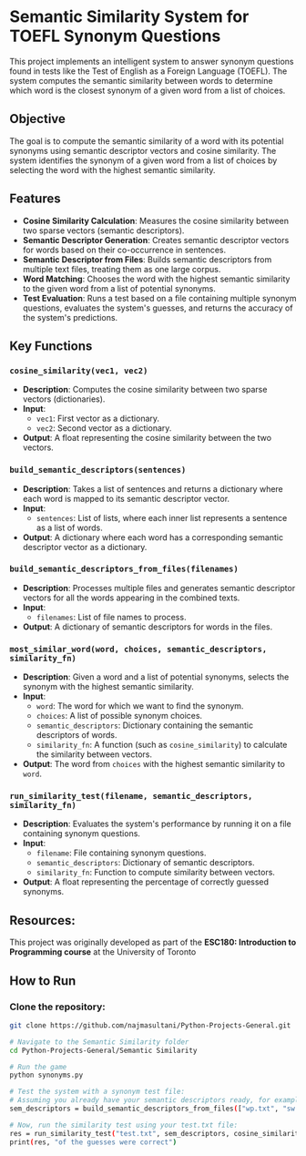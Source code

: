 # Semantic Similarity System for TOEFL Synonym Questions

This project implements an intelligent system to answer synonym questions found in tests like the Test of English as a Foreign Language (TOEFL). The system computes the semantic similarity between words to determine which word is the closest synonym of a given word from a list of choices.

## Objective

The goal is to compute the semantic similarity of a word with its potential synonyms using semantic descriptor vectors and cosine similarity. The system identifies the synonym of a given word from a list of choices by selecting the word with the highest semantic similarity.

## Features

- **Cosine Similarity Calculation**: Measures the cosine similarity between two sparse vectors (semantic descriptors).
- **Semantic Descriptor Generation**: Creates semantic descriptor vectors for words based on their co-occurrence in sentences.
- **Semantic Descriptor from Files**: Builds semantic descriptors from multiple text files, treating them as one large corpus.
- **Word Matching**: Chooses the word with the highest semantic similarity to the given word from a list of potential synonyms.
- **Test Evaluation**: Runs a test based on a file containing multiple synonym questions, evaluates the system's guesses, and returns the accuracy of the system's predictions.

## Key Functions

### `cosine_similarity(vec1, vec2)`
- **Description**: Computes the cosine similarity between two sparse vectors (dictionaries).
- **Input**: 
  - `vec1`: First vector as a dictionary.
  - `vec2`: Second vector as a dictionary.
- **Output**: A float representing the cosine similarity between the two vectors.

### `build_semantic_descriptors(sentences)`
- **Description**: Takes a list of sentences and returns a dictionary where each word is mapped to its semantic descriptor vector.
- **Input**:
  - `sentences`: List of lists, where each inner list represents a sentence as a list of words.
- **Output**: A dictionary where each word has a corresponding semantic descriptor vector as a dictionary.

### `build_semantic_descriptors_from_files(filenames)`
- **Description**: Processes multiple files and generates semantic descriptor vectors for all the words appearing in the combined texts.
- **Input**:
  - `filenames`: List of file names to process.
- **Output**: A dictionary of semantic descriptors for words in the files.

### `most_similar_word(word, choices, semantic_descriptors, similarity_fn)`
- **Description**: Given a word and a list of potential synonyms, selects the synonym with the highest semantic similarity.
- **Input**:
  - `word`: The word for which we want to find the synonym.
  - `choices`: A list of possible synonym choices.
  - `semantic_descriptors`: Dictionary containing the semantic descriptors of words.
  - `similarity_fn`: A function (such as `cosine_similarity`) to calculate the similarity between vectors.
- **Output**: The word from `choices` with the highest semantic similarity to `word`.

### `run_similarity_test(filename, semantic_descriptors, similarity_fn)`
- **Description**: Evaluates the system's performance by running it on a file containing synonym questions.
- **Input**:
  - `filename`: File containing synonym questions.
  - `semantic_descriptors`: Dictionary of semantic descriptors.
  - `similarity_fn`: Function to compute similarity between vectors.
- **Output**: A float representing the percentage of correctly guessed synonyms.

## Resources: 
This project was originally developed as part of the **ESC180: Introduction to Programming course** at the University of Toronto

## How to Run
### Clone the repository:

```bash
git clone https://github.com/najmasultani/Python-Projects-General.git

# Navigate to the Semantic Similarity folder
cd Python-Projects-General/Semantic Similarity

# Run the game
python synonyms.py

# Test the system with a synonym test file:
# Assuming you already have your semantic descriptors ready, for example:
sem_descriptors = build_semantic_descriptors_from_files(["wp.txt", "sw.txt"])

# Now, run the similarity test using your test.txt file:
res = run_similarity_test("test.txt", sem_descriptors, cosine_similarity)
print(res, "of the guesses were correct")
